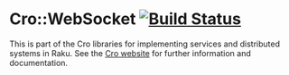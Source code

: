 # Cro::WebSocket [![Build Status](https://travis-ci.org/croservices/cro-websocket.svg?branch=master)](https://travis-ci.org/croservices/cro-websocket)

This is part of the Cro libraries for implementing services and distributed
systems in Raku. See the [Cro website](http://cro.services/) for further
information and documentation.
